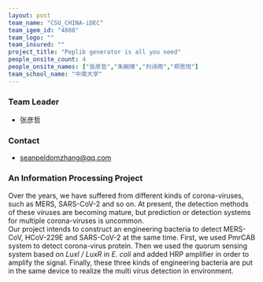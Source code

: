 ```yaml
---
layout: post
team_name: "CSU_CHINA-iDEC"
team_igem_id: "4888"
team_logo: ""
team_insured: ""
project_title: "Peplib generator is all you need"
people_onsite_count: 4
people_onsite_names: ["张彦哲","朱婉晴","刘诗雨","郑思悦"]
team_school_name: "中南大学"
---
```



### Team Leader
* 张彦哲

### Contact
* seanpeldomzhang@qq.com

### An Information Processing Project

Over the years, we have suffered from different kinds of corona-viruses, such as MERS, SARS-CoV-2 and so on. At present, the detection methods of these viruses are becoming mature, but prediction or detection systems for multiple corona-viruses is uncommon.  
Our project intends to construct an engineering bacteria to detect MERS-CoV, HCoV-229E and SARS-CoV-2 at the same time. First, we used PmrCAB system to detect corona-virus protein. Then we used the  quorum sensing system based on *LuxI / LuxR* in *E. coli* and added HRP amplifier in order to amplify the signal. Finally, these three kinds of engineering bacteria are put in the same device to realize the multi virus detection in  environment.
